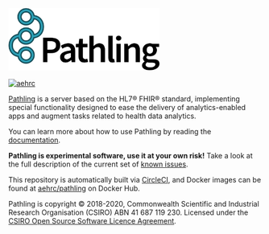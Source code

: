 <a href="https://pathling.app"><img src="./media/logo-colour-detail-tight.svg" alt="Pathling logo" width="300"/></a>

[![aehrc](https://circleci.com/gh/aehrc/pathling.svg?style=shield)](https://circleci.com/gh/aehrc/pathling)

[Pathling](https://pathling.app) is a server based on the HL7® FHIR® standard, implementing special functionality designed
to ease the delivery of analytics-enabled apps and augment tasks related to health data analytics.

You can learn more about how to use Pathling by reading the
[documentation](https://pathling.app/docs).

**Pathling is experimental software, use it at your own risk!** Take a look at the
full description of the current set of [known issues](https://github.com/aehrc/pathling/issues).

This repository is automatically built via [CircleCI](https://circleci.com/gh/aehrc/pathling), and Docker images can be found at [aehrc/pathling](https://hub.docker.com/r/aehrc/pathling) on Docker Hub.

Pathling is copyright © 2018-2020, Commonwealth Scientific and Industrial Research Organisation
(CSIRO) ABN 41 687 119 230. Licensed under the [CSIRO Open Source Software Licence Agreement](./LICENSE).
